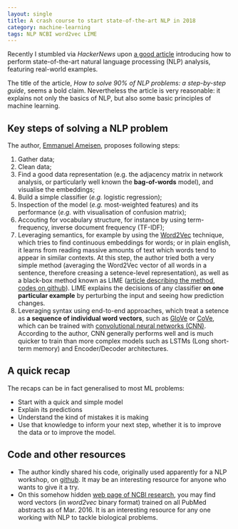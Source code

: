 ```yaml
---
layout: single
title: A crash course to start state-of-the-art NLP in 2018
category: machine-learning
tags: NLP NCBI word2vec LIME
---
```


Recently I stumbled via *HackerNews* upon [a good article](https://blog.insightdatascience.com/how-to-solve-90-of-nlp-problems-a-step-by-step-guide-fda605278e4e) introducing how to perform state-of-the-art natural language processing (NLP) analysis, featuring real-world examples. 

The title of the article, *How to solve 90% of NLP problems: a step-by-step guide*, seems a bold claim. Nevertheless the article is very reasonable: it explains not only the basics of NLP, but also some basic principles of machine learning.

## Key steps of solving a NLP problem

The author, [Emmanuel Ameisen](https://blog.insightdatascience.com/@emmanuelameisen?source=post_header_lockup), proposes following steps:

1. Gather data;
2. Clean data;
3. Find a good data representation (e.g. the adjacency matrix in network analysis, or particularly well known the **bag-of-words** model), and visualise the embeddings;
4. Build a simple classifier (*e.g.* logistic regression);
5. Inspection of the model (*e.g.* most-weighted features) and its performance (*e.g.* with visualisation of confusion matrix);
6. Accouting for vocabulary structure, for instance by using term-frequency, inverse document frequency (TF-IDF);
7. Leveraging semantics, for example by using the [Word2Vec](https://arxiv.org/abs/1301.3781) technique, which tries to find continuous embeddings for words; or in plain english, it learns from reading massive amounts of text which words tend to appear in similar contexts. At this step, the author tried both a very simple method (averaging the Word2Vec vector of all words in a sentence, therefore creasing a setence-level representation), as well as a black-box method known as LIME ([article describing the method](https://arxiv.org/abs/1602.04938), [codes on github](https://github.com/marcotcr/lime)). LIME explains the decisions of any classifier **on one particular example** by perturbing the input and seeing how prediction changes.
8. Leveraging syntax using end-to-end approaches, which treat a setence as **a sequence of individual word vectors**, such as [GloVe](https://nlp.stanford.edu/projects/glove/) or [CoVe](https://arxiv.org/abs/1708.00107), which can be trained with [convolutional neural networks (CNN)](https://arxiv.org/abs/1408.5882). According to the author, CNN generally performs well and is much quicker to train than more complex models such as LSTMs (Long short-term memory) and Encoder/Decoder architectures.

## A quick recap

The recaps can be in fact generalised to most ML problems:

* Start with a quick and simple model
* Explain its predictions
* Understand the kind of mistakes it is making
* Use that knowledge to inform your next step, whether it is to improve the data or to improve the model.

## Code and other resources

* The author kindly shared his code, originally used apparently for a NLP workshop, on [github](https://github.com/hundredblocks/concrete_NLP_tutorial). It may be an interesting resource for anyone who wants to give it a try.
* On this somehow hidden [web page of NCBI research](https://www.ncbi.nlm.nih.gov/CBBresearch/Wilbur/IRET/DATASET/), you may find word vectors (in *word2vec* binary format) trained on all PubMed abstracts as of Mar. 2016. It is an interesting resource for any one working with NLP to tackle biological problems.
